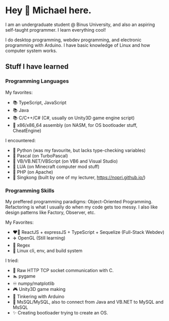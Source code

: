 # Hey 👋 Michael here.
I am an undergraduate student @ Binus University, and also an aspiring self-taught programmer. I learn everything cool!

I do desktop programming, webdev programming, and electronic programming with Arduino. I have basic knowledge of Linux and
how computer system works.

## Stuff I have learned

### Programming Languages
My favorites:
- 📚 TypeScript, JavaScript
- 📚 Java
- 📚 C/C++/C# (C#, usually on Unity3D game engine script)
- 📄 x86/x86_64 assembly (on NASM, for OS bootloader stuff, CheatEngine)

I encountered:
- 📄 Python (was my favourite, but lacks type-checking variables)
- 📃 Pascal (on TurboPascal)
- 📃 VB/VB.NET/VBScript (on VB6 and Visual Studio)
- 📃 LUA (on Minecraft computer mod stuff)
- 📃 PHP (on Apache)
- 📃 Singkong (built by one of my lecturer, https://nopri.github.io/)

### Programming Skills
My preffered programming paradigms: Object-Oriented Programming. Refactoring is what I usually do when my code gets too messy. I also like design patterns like Factory, Observer, etc.

My Favorites:
- ❤️‍🔥 ReactJS + expressJS + TypeScript + Sequelize (Full-Stack Webdev)
- ✈️ OpenGL (Still learning)
- 🚅 Regex
- 🎡 Linux cli, env, and build system

I tried:
- 🧶 Raw HTTP TCP socket communication with C.
- 🏊 pygame
- ♾️ numpy/matplotlib
- 🎮 Unity3D game making
- 🤖 Tinkering with Arduino
- 💾 MsSQL/MySQL, also to connect from Java and VB.NET to MySQL and MsSQL
- ✨ Creating bootloader trying to create an OS.
